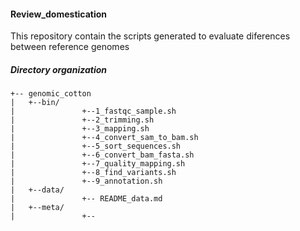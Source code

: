 #### Review_domestication
This repository contain the scripts generated to evaluate diferences between reference genomes
##### Directory organization
 ```
+-- genomic_cotton
|	+--bin/
|               +--1_fastqc_sample.sh
|               +--2_trimming.sh
|               +--3_mapping.sh
|               +--4_convert_sam_to_bam.sh
|               +--5_sort_sequences.sh
|               +--6_convert_bam_fasta.sh
|               +--7_quality_mapping.sh
|               +--8_find_variants.sh
|               +--9_annotation.sh
|	+--data/
|               +-- README_data.md
|	+--meta/
|               +--
```
